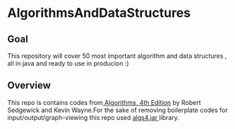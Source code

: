 # AlgorithmsAndDataStructures

## Goal 
This repository will cover 50 most important algorithm and data structures , all in java and ready to use in producion :) 

## Overview
This repo is contains codes from<a href = "http://amzn.to/13VNJi7"> Algorithms, 4th Edition</a> by Robert Sedgewick and Kevin Wayne.For the sake of removing boilerplate codes for input/output/graph-viewing this repo used <a href = http://algs4.cs.princeton.edu/code/algs4.jar> algs4.jar </a> library. 
